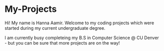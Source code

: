 # My-Projects
Hi! My name is Hanna Aamir. Welcome to my coding projects which were started during my current undergraduate degree. 

I am currently busy completeing my B.S in Computer Science @ CU Denver - but you can be sure that more projects are on the way! 


